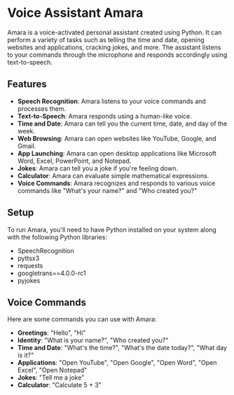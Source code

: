 # Voice Assistant Amara

Amara is a voice-activated personal assistant created using Python. It can perform a variety of tasks such as telling the time and date, opening websites and applications, cracking jokes, and more. The assistant listens to your commands through the microphone and responds accordingly using text-to-speech.

## Features

- **Speech Recognition**: Amara listens to your voice commands and processes them.
- **Text-to-Speech**: Amara responds using a human-like voice.
- **Time and Date**: Amara can tell you the current time, date, and day of the week.
- **Web Browsing**: Amara can open websites like YouTube, Google, and Gmail.
- **App Launching**: Amara can open desktop applications like Microsoft Word, Excel, PowerPoint, and Notepad.
- **Jokes**: Amara can tell you a joke if you're feeling down.
- **Calculator**: Amara can evaluate simple mathematical expressions.
- **Voice Commands**: Amara recognizes and responds to various voice commands like "What's your name?" and "Who created you?"

## Setup

To run Amara, you'll need to have Python installed on your system along with the following Python libraries:
- SpeechRecognition
- pyttsx3
- requests
- googletrans==4.0.0-rc1
- pyjokes

## Voice Commands

Here are some commands you can use with Amara:

- **Greetings**: "Hello", "Hi"
- **Identity**: "What is your name?", "Who created you?"
- **Time and Date**: "What's the time?", "What's the date today?", "What day is it?"
- **Applications**: "Open YouTube", "Open Google", "Open Word", "Open Excel", "Open Notepad"
- **Jokes**: "Tell me a joke"
- **Calculator**: "Calculate 5 + 3"
